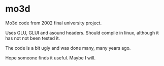 mo3d
====

Mo3d code from 2002 final university project.

Uses GLU, GLUI and asound headers. Should compile in linux, 
although it has not not been tested it. 

The code is a bit ugly and was done many, many years ago.

Hope someone finds it useful. Maybe I will.
